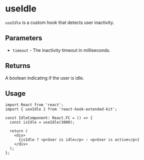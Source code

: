 # useIdle

`useIdle` is a custom hook that detects user inactivity.

## Parameters <!-- {docsify-ignore} -->

- `timeout` - The inactivity timeout in milliseconds.

## Returns <!-- {docsify-ignore} -->

A boolean indicating if the user is idle.

## Usage <!-- {docsify-ignore} -->

```tsx
import React from 'react';
import { useIdle } from 'react-hook-extended-kit';

const IdleComponent: React.FC = () => {
  const isIdle = useIdle(3000);

  return (
    <div>
      {isIdle ? <p>User is idle</p> : <p>User is active</p>}
    </div>
  );
};
```
